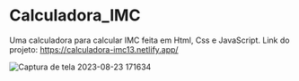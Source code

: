 # Calculadora_IMC
Uma calculadora para calcular IMC feita em Html, Css e JavaScript.
Link do projeto: https://calculadora-imc13.netlify.app/


![Captura de tela 2023-08-23 171634](https://github.com/Angellica06/Calculadora_IMC/assets/104512282/30dd9ccd-7149-4043-adc2-0d99d8b4d396)
